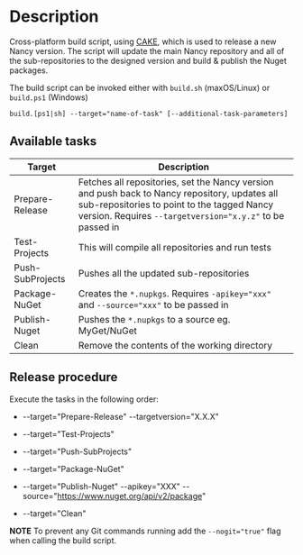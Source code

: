 # Description

Cross-platform build script, using [CAKE](http://cakebuild.net/), which is used to release a new Nancy version. The script will update the main Nancy repository and all of the sub-repositories to the designed version and build & publish the Nuget packages.

The build script can be invoked either with `build.sh` (maxOS/Linux) or `build.ps1` (Windows)

`build.[ps1|sh] --target="name-of-task" [--additional-task-parameters]`

## Available tasks

| Target           | Description                                                                                                                                                                                              |
|------------------|----------------------------------------------------------------------------------------------------------------------------------------------------------------------------------------------------------|
| Prepare-Release  | Fetches all repositories, set the Nancy version and push back to Nancy repository, updates all sub-repositories to point to the tagged Nancy version. Requires `--targetversion="x.y.z"` to be passed in |
| Test-Projects    | This will compile all repositories and run tests                                                                                                                                                         |
| Push-SubProjects | Pushes all the updated sub-repositories                                                                                                                                                                  |
| Package-NuGet    | Creates the `*.nupkgs`. Requires `-apikey="xxx"` and `--source="xxx"` to be passed in                                                                                                                    |
| Publish-Nuget    | Pushes the `*.nupkgs` to a source eg. MyGet/NuGet                                                                                                                                                        |
| Clean            | Remove the contents of the working directory                                                                                                                                                             |

## Release procedure

Execute the tasks in the following order:

- --target="Prepare-Release" --targetversion="X.X.X"

- --target="Test-Projects"

- --target="Push-SubProjects"

- --target="Package-NuGet"

- --target="Publish-Nuget" --apikey="XXX" --source="https://www.nuget.org/api/v2/package"

- --target="Clean"

**NOTE** To prevent any Git commands running add the `--nogit="true"` flag when calling the build script.
